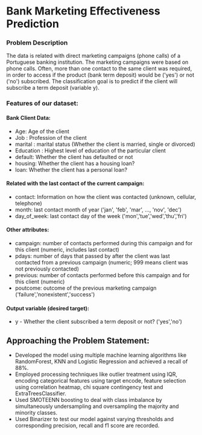 # Bank Marketing Effectiveness Prediction

### Problem Description 

The data is related with direct marketing campaigns (phone calls) of a Portuguese banking institution. The marketing campaigns were based on phone calls. Often, more than one contact to the same client was required, in order to access if the product (bank term deposit) would be ('yes') or not ('no') subscribed. The classification goal is to predict if the client will subscribe a term deposit (variable y).

### Features of our dataset:

#### Bank Client Data:

* Age: Age of the client
* Job : Profession of the client
* marital : marital status (Whether the client is married, single or divorced)
* Education : Highest level of education of the particular client
* default: Whether the client has defaulted or not
* housing: Whether the client has a housing loan? 
* loan: Whether the client has a personal loan? 

#### Related with the last contact of the current campaign:

* contact: Information on how the client was contacted (unknown, cellular, telephone)
* month: last contact month of year ('jan', 'feb', 'mar', ..., 'nov', 'dec')
* day_of_week: last contact day of the week ('mon','tue','wed','thu','fri')

#### Other attributes: 

* campaign: number of contacts performed during this campaign and for this client (numeric, includes last contact)
* pdays: number of days that passed by after the client was last contacted from a previous campaign (numeric; 999 means client was not previously contacted)
* previous: number of contacts performed before this campaign and for this client (numeric)
* poutcome: outcome of the previous marketing campaign ('failure','nonexistent','success')


#### Output variable (desired target):
* y - Whether the client subscribed a term deposit or not? ('yes','no')

## <b> Approaching the Problem Statement: </b>

* Developed the model using multiple machine learning algorithms like RandomForest, KNN and Logistic Regression and achieved a recall of 88%.
* Employed processing techniques like outlier treatment using IQR, encoding categorical features using target encode, feature selection using correlation heatmap, chi square contingency test and ExtraTreesClassifier.
* Used SMOTEENN boosting to deal with class imbalance by simultaneously undersampling and oversampling the majority and minority classes.
* Used Binarizer to test our model against varying thresholds and corresponding precision, recall and f1 score are recorded.
